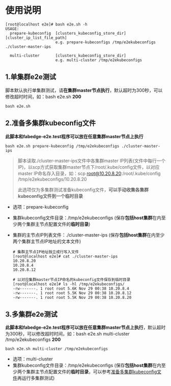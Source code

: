 # 使用说明

```shell
[root@localhost e2e]# bash e2e.sh -h
USAGE:
  prepare-kubeconfig  [clusters_kubeconfig_store_dir] [cluster_ip_list_file_path]
                      e.g. prepare-kubeconfigs /tmp/e2ekubeconfigs ./cluster-master-ips
        
  multi-cluster       [clusters_kubeconfig_store_dir]
                      e.g. multi-cluster /tmp/e2ekubeconfigs
```

## 1.单集群e2e测试
脚本默认执行单集群测试，请**在集群master节点执行**，默认超时为300秒，可以修改超时时间，如：bash e2e.sh **200**
```shell
bash e2e.sh
```
## <span id="j2">2.准备多集群kubeconfig文件</span>
**此脚本和fabedge-e2e.test程序可以放在任意集群master节点上执行**
```shell
bash e2e.sh prepare-kubeconfig /tmp/e2ekubeconfigs ./cluster-master-ips
```
>脚本读取./cluster-master-ips文件中各集群master IP列表(文件中每行一个IP)，以scp方式获取集群master节点下/root/.kube/config文件，以对应master IP命名存入目录，如：scp root@10.20.8.20:/root/.kube/config /tmp/e2ekubeconfigs/10.20.8.20
>
>此选项仅为多集群测试准备kubeconfig文件，**可以手动收集各集群kubeconfig文件到一个临时目录**
- 选项：prepare-kubeconfig
- 集群kubeconfig文件目录：/tmp/e2ekubeconfigs (保存**包括host集群**在内至少两个集群主节点配置文件的**临时目录**)
- 集群的主节点IP列表文件：./cluster-master-ips (保存**包括host集群**在内至少两个集群主节点IP地址的文本文件)

    ```shell
    # 集群主节点IP地址独立成行写入文件
    [root@localhost e2e]# cat ./cluster-master-ips 
    10.20.8.20
    10.20.8.4
    10.20.8.12

    # 以对应集群master节点IP命名的kubeconfig文件保存到临时目录
    [root@localhost e2e]# ls -hl /tmp/e2ekubeconfigs/
    -rw-------. 1 root root 5.6K Nov 29 00:38 10.20.8.4
    -rw-------. 1 root root 5.5K Nov 29 00:38 10.20.8.12
    -rw-------. 1 root root 5.5K Nov 29 00:38 10.20.8.20
    ```

## 3.多集群e2e测试
**此脚本和fabedge-e2e.test程序可以放在任意集群master节点上执行**，默认超时为300秒，可以修改超时时间，如：bash e2e.sh multi-cluster /tmp/e2ekubeconfigs **200**
```shell
bash e2e.sh multi-cluster /tmp/e2ekubeconfigs
```
- 选项：multi-cluster
- 集群kubeconfig文件目录：/tmp/e2ekubeconfigs (保存**包括host集群**在内至少两个集群主节点配置文件的**临时目录**，可以参考[准备多集群kubeconfig文件](#j2)再运行多集群测试)
